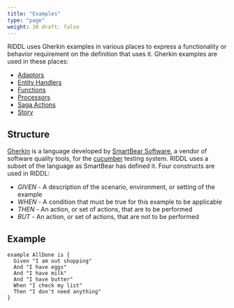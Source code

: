 ```yaml
---
title: "Examples"
type: "page"
weight: 30 draft: false
---
```


RIDDL uses Gherkin examples in various places to express a functionality or behavior requirement on
the definition that uses it. Gherkin examples are used in these places:

* [Adaptors](../hierarchy/domain/context/adaptor)
* [Entity Handlers](../hierarchy/domain/context/entity/handler.md)
* [Functions](./functions.md)
* [Processors](../hierarchy/domain/streaming/processor.md)
* [Saga Actions](../hierarchy/domain/context/saga)
* [Story](../hierarchy/domain/story)

## Structure

[Gherkin](https://cucumber.io/docs/gherkin/) is a language developed by
[SmartBear Software](https://smartbear.com/company/about-us/), a vendor of software quality tools,
for the [cucumber](https://cucumber.io/) testing system. RIDDL uses a subset of the language as
SmartBear has defined it. Four constructs are used in RIDDL:

* _GIVEN_ - A description of the scenario, environment, or setting of the example
* _WHEN_ - A condition that must be true for this example to be applicable
* _THEN_ - An action, or set of actions, that are to be performed
* _BUT_ - An action, or set of actions, that are not to be performed

## Example

```riddl
example AllDone is {
  Given "I am out shopping"
  And "I have eggs"
  And "I have milk"
  And "I have butter"
  When "I check my list"
  Then "I don't need anything"
}
```
